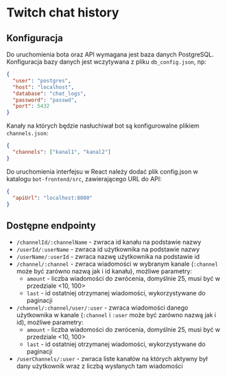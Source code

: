 # Twitch chat history

## Konfiguracja

Do uruchomienia bota oraz API wymagana jest baza danych PostgreSQL. Konfiguracja bazy danych jest wczytywana z pliku `db_config.json`, np:

```json
{
  "user": "postgres",
  "host": "localhost",
  "database": "chat_logs",
  "password": "passwd",
  "port": 5432
}
```

Kanały na których będzie nasłuchiwał bot są konfigurowalne plikiem `channels.json`:

```json
{
  "channels": ["kanal1", "kanal2"]
}
```

Do uruchomienia interfejsu w React należy dodać plik config.json w katalogu `bot-frontend/src`, zawierającego URL do API:

```json
{
  "apiUrl": "localhost:8080"
}
```

## Dostępne endpointy

- `/channelId/:channelName` - zwraca id kanału na podstawie nazwy
- `/userId/:userName` - zwraca id użytkownika na podstawie nazwy
- `/userName/:userId` - zwraca nazwę użytkownika na podstawie id
- `/channel/:channel` - zwraca wiadomości w wybranym kanale (`:channel` może być zarówno nazwą jak i id kanału), możliwe parametry:
  - `amount` - liczba wiadomości do zwrócenia, domyślnie 25, musi być w przedziale <10, 100>
  - `last` - id ostatniej otrzymanej wiadomości, wykorzystywane do paginacji
- `/channel/:channel/user/:user` - zwraca wiadomości danego użytkownika w kanale (`:channel` i `:user` może być zarówno nazwą jak i id), możliwe parametry:
  - `amount` - liczba wiadomości do zwrócenia, domyślnie 25, musi być w przedziale <10, 100>
  - `last` - id ostatniej otrzymanej wiadomości, wykorzystywane do paginacji
- `/userChannels/:user` - zwraca liste kanałów na których aktywny był dany użytkownik wraz z liczbą wysłanych tam wiadomości
